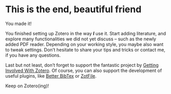 # This is the end, beautiful friend

You made it!

You finished setting up Zotero in the way **_I_** use it. Start adding literature, and explore many functionalities we did not yet discuss – such as the newly added PDF reader. Depending on your working style, you maybe also want to tweak settings. Don’t hesitate to share your tips and tricks or contact me, if you have any questions.

Last but not least, don’t forget to support the fantastic project by [Getting Involved With Zotero](https://www.zotero.org/getinvolved). Of course, you can also support the development of useful plugins, like [Better BibTex]( https://retorque.re/zotero-better-bibtex/sponsoring/) or [ZotFile]( http://zotfile.com/).

Keep on Zotero(ing)!